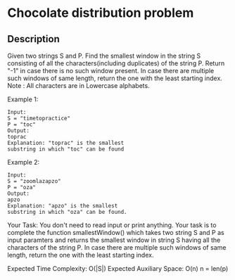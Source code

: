 # Chocolate distribution problem 

## Description

Given two strings S and P. Find the smallest window in the string S consisting of all the characters(including duplicates) of the string P.  Return "-1" in case there is no such window present. In case there are multiple such windows of same length, return the one with the least starting index.
Note : All characters are in Lowercase alphabets.

Example 1:


```
Input:
S = "timetopractice"
P = "toc"
Output: 
toprac
Explanation: "toprac" is the smallest
substring in which "toc" can be found
```

Example 2:

```
Input:
S = "zoomlazapzo"
P = "oza"
Output: 
apzo
Explanation: "apzo" is the smallest 
substring in which "oza" can be found. 
```
Your Task:
You don't need to read input or print anything. Your task is to complete the function smallestWindow() which takes two string S and P as input paramters and returns the smallest window in string S having all the characters of the string P. In case there are multiple such windows of same length, return the one with the least starting index. 

Expected Time Complexity: O(|S|)
Expected Auxiliary Space: O(n) n = len(p)
<!-- # ![Alt](https://assets.leetcode.com/uploads/2021/03/27/perectrec1-plane.jpg) -->